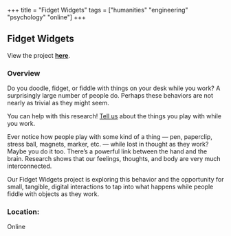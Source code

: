 +++
title = "Fidget Widgets"
tags = ["humanities" "engineering" "psychology" "online"]
+++

## Fidget Widgets

View the project [**here**](http://game.engineering.nyu.edu/fidget-widgets/).

### Overview

Do you doodle, fidget, or fiddle with things on your desk while you work?  A surprisingly large number of people do. Perhaps these behaviors are not nearly as trivial as they might seem.

You can help with this research! [Tell us](https://fidgetwidgets.tumblr.com/) about the things you play with while you work.

Ever notice how people play with some kind of a thing — pen, paperclip, stress ball, magnets, marker, etc. — while lost in thought as they work? Maybe you do it too. There’s a powerful link between the hand and the brain. Research shows that our feelings, thoughts, and body are very much interconnected.

Our Fidget Widgets project is exploring this behavior and the opportunity for small, tangible, digital interactions to tap into what happens while people fiddle with objects as they work. 

### Location:
Online
